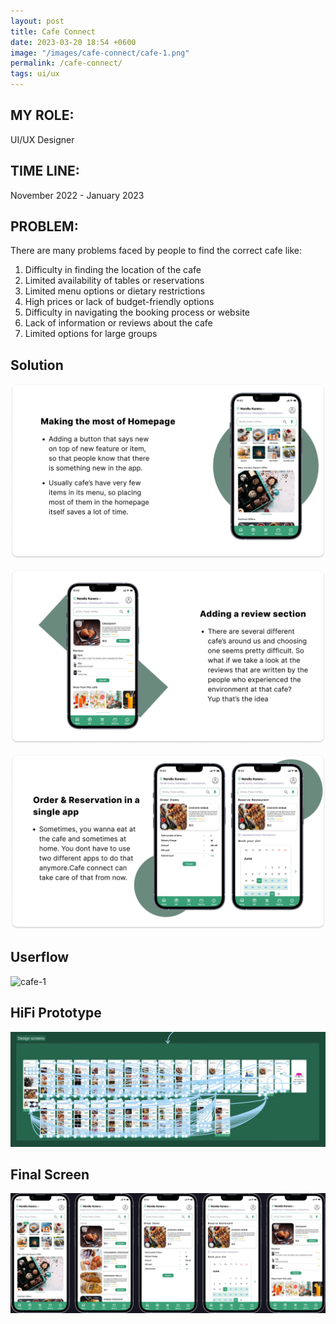 ```yaml
---
layout: post
title: Cafe Connect
date: 2023-03-20 18:54 +0600
image: "/images/cafe-connect/cafe-1.png"
permalink: /cafe-connect/
tags: ui/ux
---
```


## MY ROLE:
UI/UX Designer

## TIME LINE:
November 2022 - January 2023

## PROBLEM:
There are many problems faced by people to find the correct cafe like: 

1. Difficulty in finding the location of the cafe
2. Limited availability of tables or reservations
3. Limited menu options or dietary restrictions
4. High prices or lack of budget-friendly options
5. Difficulty in navigating the booking process or website
6. Lack of information or reviews about the cafe
7. Limited options for large groups

## Solution
![cafe-1](../images/cafe-connect/cafe-3.png)

![cafe-1](../images/cafe-connect/cafe-4.png)

![cafe-1](../images/cafe-connect/cafe-5.png)

## Userflow

![cafe-1](../images/cafe-connect/cafe-6.png)

## HiFi Prototype

![cafe-1](../images/cafe-connect/replace.jpeg)

## Final Screen

![cafe-1](../images/cafe-connect/End%20Image.png)
